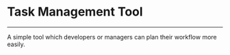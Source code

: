 
# Task Management Tool

***

A simple tool which developers or managers can plan their workflow more easily.